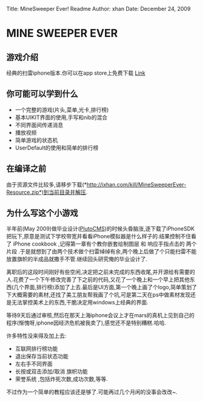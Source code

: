 Title:  MineSweeper Ever! Readme
Author: xhan
Date:   December 24, 2009

# MINE SWEEPER EVER

游戏介绍
---------
经典的扫雷iphone版本.你可以在app store上免费下载 [Link](http://itunes.apple.com/us/app/minesweeperever/id345567798?mt=8)

你可能可以学到什么
---------------
* 一个完整的游戏(片头,菜单,光卡,排行榜)
* 基本UIKIT界面的使用,手写和nib的混合
* 不同界面间传递消息
* 播放视频
* 简单游戏的状态机
* UserDefault的使用和简单的排行榜

在编译之前
-----------
由于资源文件比较多,请移步下载(*http://ixhan.com/kill/MineSweeperEver-Resource.zip*)到当前目录并解压.


为什么写这个小游戏
-----------

半年前(May 2009)做毕业设计([PlutoCMS](http://ixhan.com/2009/10/plutocms-ruby-on-rails-cms/))的时候头昏脑涨,逐下载了iPhoneSDK把玩下,原意是测试下学校带宽并看看iPhone模拟器是什么样子的.结果控制不住看了 iPhone cookbook ,记得第一章有个教你嵌套绘制图层 和 响应手指点击的 两个片段 .于是就想到了由两个技术做个扫雷绰绰有余,两个晚上后做了个只能扫雷不能放置旗帜的半成品就撒手不管.继续回头研究俺的毕业设计了. 

离职后的这段时间刚好有些空闲,决定把之前未完成的东西收尾,并开源给有需要的人.花费了一个下午修改完善了下之前的代码,又花了一个晚上和一个早上把其他东西(几个界面,排行榜)添加了上去.最后是UI方面,第一个晚上画了个logo,简单策划了下大概需要的素材,还找了美工朋友帮我画了个坑,可是第二天在ps中做素材发现还是无法掌控美术上的东西,干脆决定用windows上经典的界面.

等待9天后通过审核,然后在那天上海iphone会议上才在mars的真机上见到自己的程序(惭愧呀,iphone因经济危机被我卖了),感觉还不是特别糟糕.哈哈.

许多特性没来得及加上去:

* 互联网排行榜功能
* 退出保存当前状态功能
* 左右手不同界面
* 长按或双击添加/取消 旗帜功能
* 荣誉系统 ,包括炸死次数,成功次数,等等.

不过作为一个简单的教程应该还是够了.可能再过几个月闲的没事会改改~.
